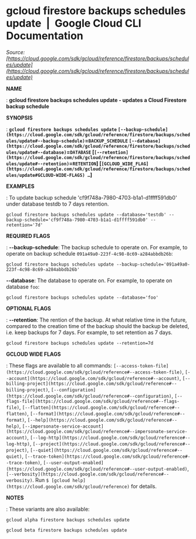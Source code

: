 # gcloud firestore backups schedules update  |  Google Cloud CLI Documentation

*Source: [https://cloud.google.com/sdk/gcloud/reference/firestore/backups/schedules/update](https://cloud.google.com/sdk/gcloud/reference/firestore/backups/schedules/update)*

**NAME**

: **gcloud firestore backups schedules update - updates a Cloud Firestore backup schedule**

**SYNOPSIS**

: **`gcloud firestore backups schedules update` `[--backup-schedule](https://cloud.google.com/sdk/gcloud/reference/firestore/backups/schedules/update#--backup-schedule)`=`BACKUP_SCHEDULE` `[--database](https://cloud.google.com/sdk/gcloud/reference/firestore/backups/schedules/update#--database)`=`DATABASE` [`[--retention](https://cloud.google.com/sdk/gcloud/reference/firestore/backups/schedules/update#--retention)`=`RETENTION`] [`[GCLOUD_WIDE_FLAG](https://cloud.google.com/sdk/gcloud/reference/firestore/backups/schedules/update#GCLOUD-WIDE-FLAGS) …`]**

**EXAMPLES**

: To update backup schedule 'cf9f748a-7980-4703-b1a1-d1ffff591db0' under database
testdb to 7 days retention.

```
gcloud firestore backups schedules update --database='testdb' --backup-schedule='cf9f748a-7980-4703-b1a1-d1ffff591db0' --retention='7d'
```

**REQUIRED FLAGS**

: **--backup-schedule**:
The backup schedule to operate on.
For example, to operate on backup schedule
`091a49a0-223f-4c98-8c69-a284abbdb26b`:

```
gcloud firestore backups schedules update --backup-schedule='091a49a0-223f-4c98-8c69-a284abbdb26b'
```

**--database**:
The database to operate on.
For example, to operate on database `foo`:

```
gcloud firestore backups schedules update --database='foo'
```

**OPTIONAL FLAGS**

: **--retention**:
The rention of the backup. At what relative time in the future, compared to the
creation time of the backup should the backup be deleted, i.e. keep backups for
7 days.
For example, to set retention as 7 days.

```
gcloud firestore backups schedules update --retention=7d
```

**GCLOUD WIDE FLAGS**

: These flags are available to all commands: `[--access-token-file](https://cloud.google.com/sdk/gcloud/reference#--access-token-file)`,
`[--account](https://cloud.google.com/sdk/gcloud/reference#--account)`, `[--billing-project](https://cloud.google.com/sdk/gcloud/reference#--billing-project)`,
`[--configuration](https://cloud.google.com/sdk/gcloud/reference#--configuration)`,
`[--flags-file](https://cloud.google.com/sdk/gcloud/reference#--flags-file)`,
`[--flatten](https://cloud.google.com/sdk/gcloud/reference#--flatten)`, `[--format](https://cloud.google.com/sdk/gcloud/reference#--format)`, `[--help](https://cloud.google.com/sdk/gcloud/reference#--help)`, `[--impersonate-service-account](https://cloud.google.com/sdk/gcloud/reference#--impersonate-service-account)`,
`[--log-http](https://cloud.google.com/sdk/gcloud/reference#--log-http)`,
`[--project](https://cloud.google.com/sdk/gcloud/reference#--project)`, `[--quiet](https://cloud.google.com/sdk/gcloud/reference#--quiet)`, `[--trace-token](https://cloud.google.com/sdk/gcloud/reference#--trace-token)`, `[--user-output-enabled](https://cloud.google.com/sdk/gcloud/reference#--user-output-enabled)`,
`[--verbosity](https://cloud.google.com/sdk/gcloud/reference#--verbosity)`.
Run `$ [gcloud help](https://cloud.google.com/sdk/gcloud/reference)` for details.

**NOTES**

: These variants are also available:

```
gcloud alpha firestore backups schedules update
```

```
gcloud beta firestore backups schedules update
```